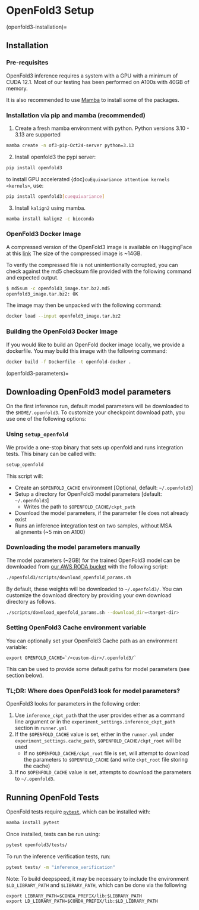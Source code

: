 # OpenFold3 Setup 

(openfold3-installation)=
## Installation

### Pre-requisites

OpenFold3 inference requires a system with a GPU with a minimum of CUDA 12.1. Most of our testing has been performed on A100s with 40GB of memory. 

It is also recommended to use [Mamba](https://mamba.readthedocs.io/en/latest/) to install some of the packages.


### Installation via pip and mamba (recommended) 

1. Create a fresh mamba environment with python. Python versions 3.10 - 3.13 are supported

```bash
mamba create -n of3-pip-Oct24-server python=3.13 
```

2. Install openfold3 the pypi server:

```bash
pip install openfold3
```

to install GPU accelerated {doc}`cuEquivariance attention kernels <kernels>`, use: 

```bash
pip install openfold3[cuequivariance]
```

3. Install `kalign2` using mamba.

```bash
mamba install kalign2 -c bioconda
```

### OpenFold3 Docker Image

A compressed version of the OpenFold3 image is available on HuggingFace at this [link](https://huggingface.co/OpenFold/OpenFold3/tree/main/docker_image) The size of the compressed image is ~14GB.

To verify the compressed file is not unintentionally corrupted, you can check against the md5 checksum file provided with the following command and expected output.

```bash
$ md5sum -c openfold3_image.tar.bz2.md5
openfold3_image.tar.bz2: OK
```

The image may then be unpacked with the following command:

```bash
docker load --input openfold3_image.tar.bz2
```


### Building the OpenFold3 Docker Image 

If you would like to build an OpenFold docker image locally, we provide a dockerfile. You may build this image with the following command:

```bash
docker build -f Dockerfile -t openfold-docker .
```

(openfold3-parameters)=
## Downloading OpenFold3 model parameters

On the first inference run, default model parameters will be downloaded to the `$HOME/.openfold3`. To customize your checkpoint download path, you use one of the following options:

### Using `setup_openfold` 

We provide a one-stop binary that sets up openfold and runs integration tests. This binary can be called with:

```bash
setup_openfold
```

This script will:
- Create an `$OPENFOLD_CACHE` environment [Optional, default: `~/.openfold3`]
- Setup a directory for OpenFold3 model parameters [default: `~/.openfold3`]
    - Writes the path to `$OPENFOLD_CACHE/ckpt_path` 
- Download the model parameters, if the parameter file does not already exist 
- Runs an inference integration test on two samples, without MSA alignments (~5 min on A100)


### Downloading the model parameters manually

The model parameters (~2GB) for the trained OpenFold3 model can be downloaded from [our AWS RODA bucket](https://registry.opendata.aws/openfold/) with the following script:

```bash
./openfold3/scripts/download_openfold_params.sh
```

By default, these weights will be downloaded to `~/.openfold3/`. 
You can customize the download directory by providing your own download directory as follows.

```bash
./scripts/download_openfold_params.sh --download_dir=<target-dir>
```

### Setting OpenFold3 Cache environment variable
You can optionally set your OpenFold3 Cache path as an environment variable:

```
export OPENFOLD_CACHE=`/<custom-dir>/.openfold3/`
```

This can be used to provide some default paths for model parameters (see section below).

### TL;DR: Where does OpenFold3 look for model parameters? 

OpenFold3 looks for parameters in the following order:
1. Use `inference_ckpt_path` that the user provides either as a command line argument or in the `experiment_settings.inference_ckpt_path` section in `runner.yml`
2. If the `$OPENFOLD_CACHE` value is set, either in the `runner.yml` under `experiment_settings.cache_path`, `$OPENFOLD_CACHE/ckpt_root` will be used
    - If no `$OPENFOLD_CACHE/ckpt_root` file is set, will attempt to download the parameters to `$OPENFOLD_CACHE` (and write `ckpt_root` file storing the cache)
3. If no `$OPENFOLD_CACHE` value is set, attempts to download the parameters to `~/.openfold3`.


## Running OpenFold Tests

OpenFold tests require [`pytest`](https://docs.pytest.org/en/stable/index.html), which can be installed with:

```bash
mamba install pytest
```

Once installed, tests can be run using:

```bash
pytest openfold3/tests/
```

To run the inference verification tests, run:
```bash
pytest tests/ -m "inference_verification"
```

Note: To build deepspeed, it may be necessary to include the environment `$LD_LIBRARY_PATH` and `$LIBRARY_PATH`, which can be done via the following

```
export LIBRARY_PATH=$CONDA_PREFIX/lib:$LIBRARY_PATH
export LD_LIBRARY_PATH=$CONDA_PREFIX/lib:$LD_LIBRARY_PATH
```